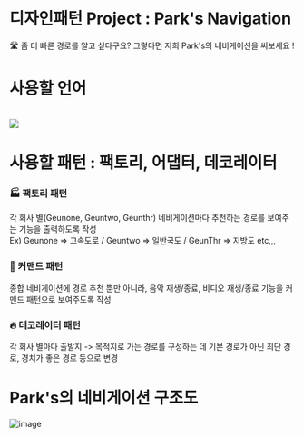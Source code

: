 # 디자인패턴 Project : Park's Navigation

🛣️ 좀 더 빠른 경로를 알고 싶다구요? 그렇다면 저희 Park's의 네비게이션을 써보세요 !

# 사용할 언어
<br>
<img src="https://img.shields.io/badge/JavaScript-F7DF1E?style= flat&logo=JS&logoColor=white"/>

# 사용할 패턴 : 팩토리, 어댑터, 데코레이터

### 🏭 팩토리 패턴
각 회사 별(Geunone, Geuntwo, Geunthr) 네비게이션마다 추천하는 경로를 보여주는 기능을 출력하도록 작성<br>
Ex) Geunone => 고속도로 / Geuntwo => 일반국도 / GeunThr => 지방도 etc,,,

### 🔌 커맨드 패턴
종합 네비게이션에 경로 추천 뿐만 아니라, 음악 재생/종료, 비디오 재생/종료 기능을 커맨드 패턴으로 보여주도록 작성

### 🔥 데코레이터 패턴
각 회사 별마다 출발지 -> 목적지로 가는 경로를 구성하는 데 기본 경로가 아닌 최단 경로, 경치가 좋은 경로 등으로 변경

# Park's의 네비게이션 구조도
![image](https://github.com/Geunone2/DesignPattern/assets/101256141/b0b7fefd-a13c-4f88-a193-ec517ce0c449)


